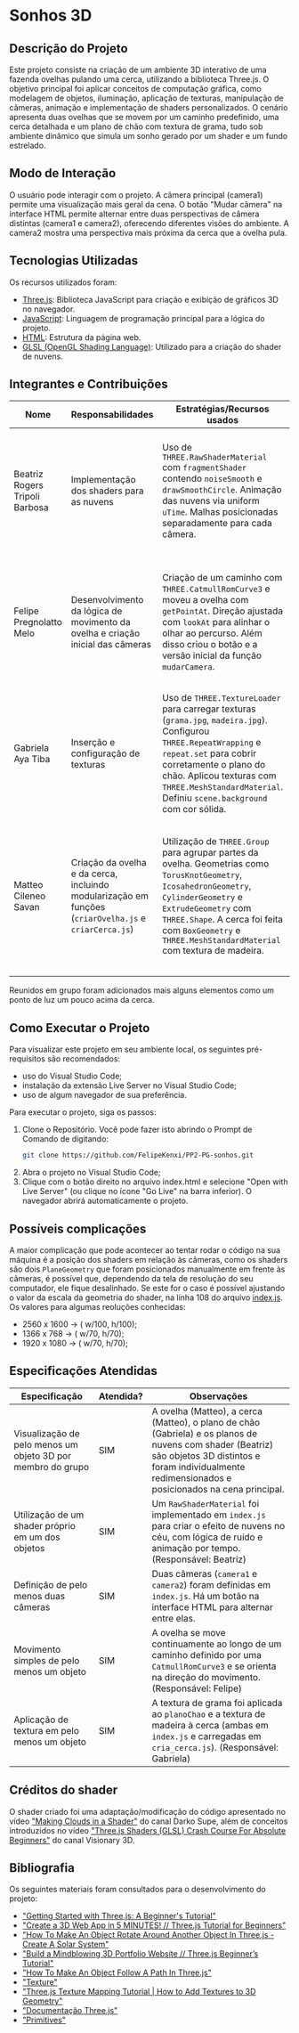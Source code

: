 # Sonhos 3D
## Descrição do Projeto

Este projeto consiste na criação de um ambiente 3D interativo de uma fazenda ovelhas pulando uma cerca, utilizando a biblioteca Three.js. O objetivo principal foi aplicar conceitos de computação gráfica, como modelagem de objetos, iluminação, aplicação de texturas, manipulação de câmeras, animação e implementação de shaders personalizados. O cenário apresenta duas ovelhas que se movem por um caminho predefinido, uma cerca detalhada e um plano de chão com textura de grama, tudo sob ambiente dinâmico que simula um sonho gerado por um shader e um fundo estrelado.

## Modo de Interação
O usuário pode interagir com o projeto. A câmera principal (camera1) permite uma visualização mais geral da cena. O botão "Mudar câmera" na interface HTML permite alternar entre duas perspectivas de câmera distintas (camera1 e camera2), oferecendo diferentes visões do ambiente. A camera2 mostra uma perspectiva mais próxima da cerca que a ovelha pula.

## Tecnologias Utilizadas
Os recursos utilizados foram:
- [Three.js](https://threejs.org/): Biblioteca JavaScript para criação e exibição de gráficos 3D no navegador.
- [JavaScript](https://developer.mozilla.org/pt-BR/docs/Web/JavaScript): Linguagem de programação principal para a lógica do projeto.
- [HTML](https://developer.mozilla.org/pt-BR/docs/Web/HTML): Estrutura da página web.
- [GLSL (OpenGL Shading Language)](https://thebookofshaders.com/): Utilizado para a criação do shader de nuvens.

## Integrantes e Contribuições
| Nome                                | Responsabilidades                                                                                           | Estratégias/Recursos usados                                                                                                                                                                                                                                                                                                                                                                                     | Dificuldades enfrentadas                                                                                                                                                                                                                      |
|-------------------------------------|-------------------------------------------------------------------------------------------------------------|------------------------------------------------------------------------------------------------------------------------------------------------------------------------------------------------------------------------------------------------------------------------------------------------------------------------------------------------------------------------------------------------------------------|--------------------------------------------------------------------------------------------------------------------------------------------------------------------------------------------------------------------------------------------------|
 Beatriz Rogers Tripoli Barbosa     | Implementação dos shaders para as nuvens                                                                  | Uso de `THREE.RawShaderMaterial` com `fragmentShader` contendo `noiseSmooth` e `drawSmoothCircle`. Animação das nuvens via uniform `uTime`. Malhas posicionadas separadamente para cada câmera.                                                                                                                                                                                                            | Curva de aprendizado com GLSL e shaders personalizados. Dificuldades no posicionamento e sincronização visual dos efeitos com as câmeras.                                                                                                       || 
| Felipe Pregnolatto Melo            | Desenvolvimento da lógica de movimento da ovelha e criação inicial das câmeras                                                           | Criação de um caminho com `THREE.CatmullRomCurve3` e moveu a ovelha com `getPointAt`. Direção ajustada com `lookAt` para alinhar o olhar ao percurso. Além disso criou o botão e a versão inicial da função `mudarCamera`.                                                                                                                                                                                                                                                              | Ajustar velocidade e suavidade do movimento e a orientação precisa da ovelha ao longo do caminho. Implementar o salto da ovelha foi desafiador também.                                                                                           |
| Gabriela Aya Tiba                  | Inserção e configuração de texturas                                                                        | Uso de `THREE.TextureLoader` para carregar texturas (`grama.jpg`, `madeira.jpg`). Configurou `THREE.RepeatWrapping` e `repeat.set` para cobrir corretamente o plano do chão. Aplicou texturas com `THREE.MeshStandardMaterial`. Definiu `scene.background` com cor sólida.                                                                                                                                        | Garantir aplicação correta das texturas e configuração de repetição para evitar distorções.     
Matteo Cileneo Savan               | Criação da ovelha e da cerca, incluindo modularização em funções (`criarOvelha.js` e `criarCerca.js`)     | Utilização de `THREE.Group` para agrupar partes da ovelha. Geometrias como `TorusKnotGeometry`, `IcosahedronGeometry`, `CylinderGeometry` e `ExtrudeGeometry` com `THREE.Shape`. A cerca foi feita com `BoxGeometry` e `THREE.MeshStandardMaterial` com textura de madeira.                                                                                                   | Modelagem complexa da ovelha com múltiplas partes exigiu posicionamento e escalonamento cuidadoso. Modularização facilitou a integração com a cena principal.                                                                                  ||                                                                                                                                               |

Reunidos em grupo foram adicionados mais alguns elementos como um ponto de luz um pouco acima da cerca.


## Como Executar o Projeto
Para visualizar este projeto em seu ambiente local, os seguintes pré-requisitos são recomendados:
- uso do Visual Studio Code;
- instalação da extensão Live Server no Visual Studio Code;
- uso de algum navegador de sua preferência.

Para executar o projeto, siga os passos:
1) Clone o Repositório. Você pode fazer isto abrindo o Prompt de Comando de digitando:
    ```bash
    git clone https://github.com/FelipeKenxi/PP2-PG-sonhos.git
2) Abra o projeto no Visual Studio Code;
3) Clique com o botão direito no arquivo index.html e selecione "Open with Live Server" (ou clique no ícone "Go Live" na barra inferior). O navegador abrirá automaticamente o projeto.

## Possíveis complicações
A maior complicação que pode acontecer ao tentar rodar o código na sua máquina é a posição dos shaders em relação às câmeras, como os shaders são dois `PlaneGeometry` que foram posicionados manualmente em frente às câmeras, é possível que, dependendo da tela de resolução do seu computador, ele fique desalinhado.
Se este for o caso é possível ajustando o valor da escala da geometria do shader, na linha 108 do arquivo [index.js](https://github.com/FelipeKenxi/PP2-PG-sonhos/blob/main/index.js).
Os valores para algumas reoluções conhecidas:

 - 2560 x 1600 -> ( w/100, h/100);
 - 1366 x 768 -> ( w/70, h/70);
 - 1920 x 1080 -> ( w/70, h/70);

## Especificações Atendidas
| Especificação                                         | Atendida? | Observações                                                                                                                                                                                                                       |
|-------------------------------------------------------|-----------|------------------------------------------------------------------------------------------------------------------------------------------------------------------------------------------------------------------------------------|
| Visualização de pelo menos um objeto 3D por membro do grupo | SIM        | A ovelha (Matteo), a cerca (Matteo), o plano de chão (Gabriela) e os planos de nuvens com shader (Beatriz) são objetos 3D distintos e foram individualmente redimensionados e posicionados na cena principal.                      |
| Utilização de um shader próprio em um dos objetos     | SIM       | Um `RawShaderMaterial` foi implementado em `index.js` para criar o efeito de nuvens no céu, com lógica de ruído e animação por tempo. (Responsável: Beatriz)                                                                      |
| Definição de pelo menos duas câmeras                  | SIM       | Duas câmeras (`camera1` e `camera2`) foram definidas em `index.js`. Há um botão na interface HTML para alternar entre elas.                                                                                                       |
| Movimento simples de pelo menos um objeto             | SIM       | A ovelha se move continuamente ao longo de um caminho definido por uma `CatmullRomCurve3` e se orienta na direção do movimento. (Responsável: Felipe)                                                                             |
| Aplicação de textura em pelo menos um objeto          | SIM       | A textura de grama foi aplicada ao `planoChao` e a textura de madeira à cerca (ambas em `index.js` e carregadas em `cria_cerca.js`). (Responsável: Gabriela)          

## Créditos do shader
O shader criado foi uma adaptação/modificação do código apresentado no vídeo ["Making Clouds in a Shader"](https://youtu.be/hwa6XRXd1xQ?si=nOUUFalA0cVI7pFM) do canal Darko Supe, além de conceitos introduzidos no vídeo ["Three.js Shaders (GLSL) Crash Course For Absolute Beginners"](https://youtu.be/oKbCaj1J6EI?si=noQjfjEsayKIi085) do canal Visionary 3D.                                                             

## Bibliografia
Os seguintes materiais foram consultados para o desenvolvimento do projeto:
* ["Getting Started with Three.js: A Beginner's Tutorial"](https://youtu.be/XPhAR1YdD6o?si=slnQ4ROx1Us_xNWY)
* ["Create a 3D Web App in 5 MINUTES! // Three.js Tutorial for Beginners"](https://www.youtube.com/watch?app=desktop&v=QCS1DOu2IzU&ab_channel=DanGreenheck)
* ["How To Make An Object Rotate Around Another Object In Three.js - Create A Solar System"](https://www.youtube.com/watch?v=XXzqSAt3UIw&ab_channel=WaelYasmina)
* ["Build a Mindblowing 3D Portfolio Website // Three.js Beginner’s Tutorial"](https://www.youtube.com/watch?v=Q7AOvWpIVHU&ab_channel=Fireship)
* ["How To Make An Object Follow A Path In Three.js"](https://www.youtube.com/watch?v=nwiaqLGAyjo&ab_channel=WaelYasmina)
* ["Texture"](https://threejs.org/docs/#api/en/textures/Texture)
* ["Three.js Texture Mapping Tutorial | How to Add Textures to 3D Geometry"](https://www.youtube.com/watch?v=vLz2Rk1r_gQ&ab_channel=SuboptimalEngineer)
* ["Documentação Three.js"](https://www.youtube.com/watch?v=vLz2Rk1r_gQ&ab_channel=SuboptimalEngineer)
* ["Primitives"](https://threejs.org/manual/#en/primitives)
